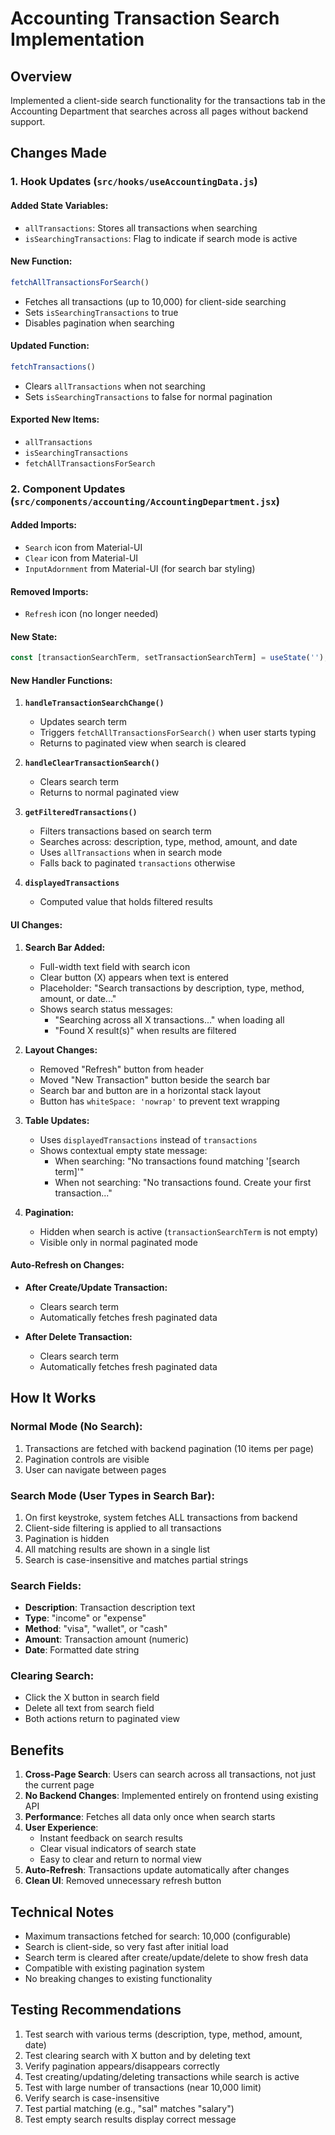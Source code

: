 # Accounting Transaction Search Implementation

## Overview
Implemented a client-side search functionality for the transactions tab in the Accounting Department that searches across all pages without backend support.

## Changes Made

### 1. Hook Updates (`src/hooks/useAccountingData.js`)

#### Added State Variables:
- `allTransactions`: Stores all transactions when searching
- `isSearchingTransactions`: Flag to indicate if search mode is active

#### New Function:
```javascript
fetchAllTransactionsForSearch()
```
- Fetches all transactions (up to 10,000) for client-side searching
- Sets `isSearchingTransactions` to true
- Disables pagination when searching

#### Updated Function:
```javascript
fetchTransactions()
```
- Clears `allTransactions` when not searching
- Sets `isSearchingTransactions` to false for normal pagination

#### Exported New Items:
- `allTransactions`
- `isSearchingTransactions`
- `fetchAllTransactionsForSearch`

### 2. Component Updates (`src/components/accounting/AccountingDepartment.jsx`)

#### Added Imports:
- `Search` icon from Material-UI
- `Clear` icon from Material-UI
- `InputAdornment` from Material-UI (for search bar styling)

#### Removed Imports:
- `Refresh` icon (no longer needed)

#### New State:
```javascript
const [transactionSearchTerm, setTransactionSearchTerm] = useState('');
```

#### New Handler Functions:
1. **`handleTransactionSearchChange()`**
   - Updates search term
   - Triggers `fetchAllTransactionsForSearch()` when user starts typing
   - Returns to paginated view when search is cleared

2. **`handleClearTransactionSearch()`**
   - Clears search term
   - Returns to normal paginated view

3. **`getFilteredTransactions()`**
   - Filters transactions based on search term
   - Searches across: description, type, method, amount, and date
   - Uses `allTransactions` when in search mode
   - Falls back to paginated `transactions` otherwise

4. **`displayedTransactions`**
   - Computed value that holds filtered results

#### UI Changes:

1. **Search Bar Added:**
   - Full-width text field with search icon
   - Clear button (X) appears when text is entered
   - Placeholder: "Search transactions by description, type, method, amount, or date..."
   - Shows search status messages:
     - "Searching across all X transactions..." when loading all
     - "Found X result(s)" when results are filtered

2. **Layout Changes:**
   - Removed "Refresh" button from header
   - Moved "New Transaction" button beside the search bar
   - Search bar and button are in a horizontal stack layout
   - Button has `whiteSpace: 'nowrap'` to prevent text wrapping

3. **Table Updates:**
   - Uses `displayedTransactions` instead of `transactions`
   - Shows contextual empty state message:
     - When searching: "No transactions found matching '[search term]'"
     - When not searching: "No transactions found. Create your first transaction..."

4. **Pagination:**
   - Hidden when search is active (`transactionSearchTerm` is not empty)
   - Visible only in normal paginated mode

#### Auto-Refresh on Changes:
- **After Create/Update Transaction:**
  - Clears search term
  - Automatically fetches fresh paginated data
  
- **After Delete Transaction:**
  - Clears search term
  - Automatically fetches fresh paginated data

## How It Works

### Normal Mode (No Search):
1. Transactions are fetched with backend pagination (10 items per page)
2. Pagination controls are visible
3. User can navigate between pages

### Search Mode (User Types in Search Bar):
1. On first keystroke, system fetches ALL transactions from backend
2. Client-side filtering is applied to all transactions
3. Pagination is hidden
4. All matching results are shown in a single list
5. Search is case-insensitive and matches partial strings

### Search Fields:
- **Description**: Transaction description text
- **Type**: "income" or "expense"
- **Method**: "visa", "wallet", or "cash"
- **Amount**: Transaction amount (numeric)
- **Date**: Formatted date string

### Clearing Search:
- Click the X button in search field
- Delete all text from search field
- Both actions return to paginated view

## Benefits

1. **Cross-Page Search**: Users can search across all transactions, not just the current page
2. **No Backend Changes**: Implemented entirely on frontend using existing API
3. **Performance**: Fetches all data only once when search starts
4. **User Experience**: 
   - Instant feedback on search results
   - Clear visual indicators of search state
   - Easy to clear and return to normal view
5. **Auto-Refresh**: Transactions update automatically after changes
6. **Clean UI**: Removed unnecessary refresh button

## Technical Notes

- Maximum transactions fetched for search: 10,000 (configurable)
- Search is client-side, so very fast after initial load
- Search term is cleared after create/update/delete to show fresh data
- Compatible with existing pagination system
- No breaking changes to existing functionality

## Testing Recommendations

1. Test search with various terms (description, type, method, amount, date)
2. Test clearing search with X button and by deleting text
3. Verify pagination appears/disappears correctly
4. Test creating/updating/deleting transactions while search is active
5. Test with large number of transactions (near 10,000 limit)
6. Verify search is case-insensitive
7. Test partial matching (e.g., "sal" matches "salary")
8. Test empty search results display correct message



